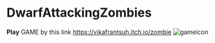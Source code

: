# DwarfAttackingZombies
<b>Play</b> GAME by this link https://vikafrantsuh.itch.io/zombie
![gameicon](https://user-images.githubusercontent.com/38578416/41507069-6931c1c8-7233-11e8-808c-7b5105a3b949.png)

